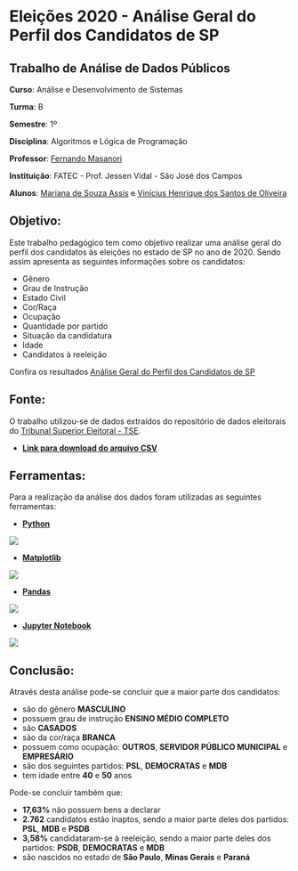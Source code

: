 # Eleições 2020 - Análise Geral do Perfil dos Candidatos de SP

## Trabalho de Análise de Dados Públicos

**Curso**: Análise e Desenvolvimento de Sistemas

**Turma**: B

**Semestre**: 1º

**Disciplina**: Algoritmos e Lógica de Programação

**Professor**: [Fernando Masanori](https://github.com/fmasanori)

**Instituição**: FATEC - Prof. Jessen Vidal - São José dos Campos

**Alunos**: [Mariana de Souza Assis](https://github.com/mariana299) e [Vinícius Henrique dos Santos de Oliveira](https://github.com/vinicius-hso)

## Objetivo:

Este trabalho pedagógico tem como objetivo realizar uma análise geral do perfil dos candidatos às eleições no estado de SP no ano de 2020. Sendo assim apresenta as seguintes informações sobre os candidatos:

* Gênero
* Grau de Instrução
* Estado Civil
* Cor/Raça
* Ocupação
* Quantidade por partido
* Situação da candidatura
* Idade 
* Candidatos à reeleição

Confira os resultados [Análise Geral do Perfil dos Candidatos de SP](https://github.com/vinicius-hso/eleicoes-2020-analise-candidatos-SP/blob/main/ipynb/Candidatos%20de%20SP%20-%20Elei%C3%A7%C3%B5es%202020.ipynb)

## Fonte:

O trabalho utilizou-se de dados extraídos do repositório de dados eleitorais do [Tribunal Superior Eleitoral - TSE](https://www.tse.jus.br/eleicoes/estatisticas/repositorio-de-dados-eleitorais-1).

* [**Link para download do arquivo CSV**](https://github.com/vinicius-hso/eleicoes-2020-analise-candidatos-SP/blob/main/Database/consulta_cand_2020_SP.csv)

## Ferramentas:

Para a realização da análise dos dados foram utilizadas as seguintes ferramentas:

* [**Python**](https://www.python.org/) 

![](https://github.com/vinicius-hso/eleicoes-2020-analise-candidatos-SP/blob/main/python_logo.png)

* [**Matplotlib**](https://matplotlib.org/)

![](https://github.com/vinicius-hso/eleicoes-2020-analise-candidatos-SP/blob/main/matplotlib_logo.png)

* [**Pandas**](https://pandas.pydata.org/)

![](https://github.com/vinicius-hso/eleicoes-2020-analise-candidatos-SP/blob/main/pandas_logo.png)

* [**Jupyter Notebook**](https://jupyter.org/)

![](https://github.com/vinicius-hso/eleicoes-2020-analise-candidatos-SP/blob/main/jupyter_logo.png)

## Conclusão:

Através desta análise pode-se concluir que a maior parte dos candidatos:

* são do gênero **MASCULINO**
* possuem grau de instrução **ENSINO MÉDIO COMPLETO**
* são **CASADOS**
* são da cor/raça **BRANCA**
* possuem como ocupação: **OUTROS**, **SERVIDOR PÚBLICO MUNICIPAL** e **EMPRESÁRIO**
* são dos seguintes partidos: **PSL**, **DEMOCRATAS** e **MDB**
* tem idade entre **40** e **50** anos

Pode-se concluir também que:

* **17,63%** não possuem bens a declarar
* **2.762** candidatos estão inaptos, sendo a maior parte deles dos partidos: **PSL**, **MDB** e **PSDB**
* **3,58%** candidataram-se à reeleição, sendo a maior parte deles dos partidos: **PSDB**, **DEMOCRATAS** e **MDB**
* são nascidos no estado de **São Paulo**, **Minas Gerais** e **Paraná**


